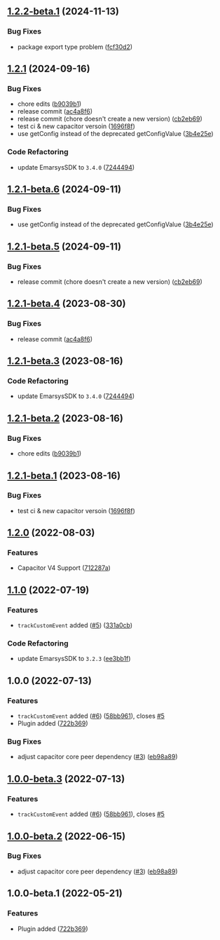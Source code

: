 ## [1.2.2-beta.1](https://github.com/roller-ecom/capacitor-emarsys-sdk/compare/V1.2.1...V1.2.2-beta.1) (2024-11-13)


### Bug Fixes

* package export type problem ([fcf30d2](https://github.com/roller-ecom/capacitor-emarsys-sdk/commit/fcf30d22b0aa64bd4dc956e543cda846c4dca282))

## [1.2.1](https://github.com/roller-ecom/capacitor-emarsys-sdk/compare/V1.2.0...V1.2.1) (2024-09-16)


### Bug Fixes

* chore edits ([b9039b1](https://github.com/roller-ecom/capacitor-emarsys-sdk/commit/b9039b1716432b2bc85c34bc0c9c04c273babddd))
* release commit ([ac4a8f6](https://github.com/roller-ecom/capacitor-emarsys-sdk/commit/ac4a8f6419223ccca5ef91d5c3bacc5451009973))
* release commit (chore doesn't create a new version) ([cb2eb69](https://github.com/roller-ecom/capacitor-emarsys-sdk/commit/cb2eb6959623897253144097fe7ac993ca0396c6))
* test ci & new capacitor versoin ([1696f8f](https://github.com/roller-ecom/capacitor-emarsys-sdk/commit/1696f8f6a0305b01ff7418a556a376f5b33b71ea))
* use getConfig instead of the deprecated getConfigValue ([3b4e25e](https://github.com/roller-ecom/capacitor-emarsys-sdk/commit/3b4e25e77562b44b10168b449e06463334393a15))


### Code Refactoring

* update EmarsysSDK to `3.4.0` ([7244494](https://github.com/roller-ecom/capacitor-emarsys-sdk/commit/724449403c1fb1d984e4d5ff3fc21fc3285124df))

## [1.2.1-beta.6](https://github.com/roller-ecom/capacitor-emarsys-sdk/compare/V1.2.1-beta.5...V1.2.1-beta.6) (2024-09-11)


### Bug Fixes

* use getConfig instead of the deprecated getConfigValue ([3b4e25e](https://github.com/roller-ecom/capacitor-emarsys-sdk/commit/3b4e25e77562b44b10168b449e06463334393a15))

## [1.2.1-beta.5](https://github.com/roller-ecom/capacitor-emarsys-sdk/compare/V1.2.1-beta.4...V1.2.1-beta.5) (2024-09-11)


### Bug Fixes

* release commit (chore doesn't create a new version) ([cb2eb69](https://github.com/roller-ecom/capacitor-emarsys-sdk/commit/cb2eb6959623897253144097fe7ac993ca0396c6))

## [1.2.1-beta.4](https://github.com/roller-ecom/capacitor-emarsys-sdk/compare/V1.2.1-beta.3...V1.2.1-beta.4) (2023-08-30)


### Bug Fixes

* release commit ([ac4a8f6](https://github.com/roller-ecom/capacitor-emarsys-sdk/commit/ac4a8f6419223ccca5ef91d5c3bacc5451009973))

## [1.2.1-beta.3](https://github.com/roller-ecom/capacitor-emarsys-sdk/compare/V1.2.1-beta.2...V1.2.1-beta.3) (2023-08-16)


### Code Refactoring

* update EmarsysSDK to `3.4.0` ([7244494](https://github.com/roller-ecom/capacitor-emarsys-sdk/commit/724449403c1fb1d984e4d5ff3fc21fc3285124df))

## [1.2.1-beta.2](https://github.com/roller-ecom/capacitor-emarsys-sdk/compare/V1.2.1-beta.1...V1.2.1-beta.2) (2023-08-16)


### Bug Fixes

* chore edits ([b9039b1](https://github.com/roller-ecom/capacitor-emarsys-sdk/commit/b9039b1716432b2bc85c34bc0c9c04c273babddd))

## [1.2.1-beta.1](https://github.com/roller-ecom/capacitor-emarsys-sdk/compare/V1.2.0...V1.2.1-beta.1) (2023-08-16)


### Bug Fixes

* test ci & new capacitor versoin ([1696f8f](https://github.com/roller-ecom/capacitor-emarsys-sdk/commit/1696f8f6a0305b01ff7418a556a376f5b33b71ea))

## [1.2.0](https://github.com/EinfachHans/capacitor-emarsys-sdk/compare/V1.1.0...V1.2.0) (2022-08-03)


### Features

* Capacitor V4 Support ([712287a](https://github.com/EinfachHans/capacitor-emarsys-sdk/commit/712287a89bd565256ebdcee98ec6c7deef89719d))

## [1.1.0](https://github.com/EinfachHans/capacitor-emarsys-sdk/compare/V1.0.0...V1.1.0) (2022-07-19)


### Features

* `trackCustomEvent` added ([#5](https://github.com/EinfachHans/capacitor-emarsys-sdk/issues/5)) ([331a0cb](https://github.com/EinfachHans/capacitor-emarsys-sdk/commit/331a0cb3652df99c455151672eeebae69296354f))


### Code Refactoring

* update EmarsysSDK to `3.2.3` ([ee3bb1f](https://github.com/EinfachHans/capacitor-emarsys-sdk/commit/ee3bb1f3a6bd53c3e9be72642ee0062583b36677))

## 1.0.0 (2022-07-13)


### Features

* `trackCustomEvent` added ([#6](https://github.com/EinfachHans/capacitor-emarsys-sdk/issues/6)) ([58bb961](https://github.com/EinfachHans/capacitor-emarsys-sdk/commit/58bb9614fb42557033367085189e2353c3c5055f)), closes [#5](https://github.com/EinfachHans/capacitor-emarsys-sdk/issues/5)
* Plugin added ([722b369](https://github.com/EinfachHans/capacitor-emarsys-sdk/commit/722b3696fcacc083cf580ad5f1f91a5c62f32739))


### Bug Fixes

* adjust capacitor core peer dependency ([#3](https://github.com/EinfachHans/capacitor-emarsys-sdk/issues/3)) ([eb98a89](https://github.com/EinfachHans/capacitor-emarsys-sdk/commit/eb98a8931a193c1b393a73c7727e0dbcd89008dd))

## [1.0.0-beta.3](https://github.com/EinfachHans/capacitor-emarsys-sdk/compare/V1.0.0-beta.2...V1.0.0-beta.3) (2022-07-13)


### Features

* `trackCustomEvent` added ([#6](https://github.com/EinfachHans/capacitor-emarsys-sdk/issues/6)) ([58bb961](https://github.com/EinfachHans/capacitor-emarsys-sdk/commit/58bb9614fb42557033367085189e2353c3c5055f)), closes [#5](https://github.com/EinfachHans/capacitor-emarsys-sdk/issues/5)

## [1.0.0-beta.2](https://github.com/EinfachHans/capacitor-emarsys-sdk/compare/V1.0.0-beta.1...V1.0.0-beta.2) (2022-06-15)


### Bug Fixes

* adjust capacitor core peer dependency ([#3](https://github.com/EinfachHans/capacitor-emarsys-sdk/issues/3)) ([eb98a89](https://github.com/EinfachHans/capacitor-emarsys-sdk/commit/eb98a8931a193c1b393a73c7727e0dbcd89008dd))

## 1.0.0-beta.1 (2022-05-21)


### Features

* Plugin added ([722b369](https://github.com/EinfachHans/capacitor-emarsys-sdk/commit/722b3696fcacc083cf580ad5f1f91a5c62f32739))
